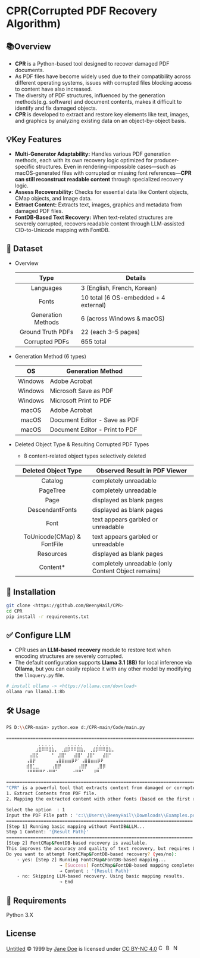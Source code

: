 ﻿# CPR(Corrupted PDF Recovery Algorithm)

## 📚Overview

-   **CPR** is a Python-based tool designed to recover damaged PDF documents.
-   As PDF files have become widely used due to their compatibility across different operating systems, issues with corrupted files blocking access to content have also increased.
-   The diversity of PDF structures, influenced by the generation methods(e.g. software) and document contents, makes it difficult to identify and fix damaged objects.
-   **CPR** is developed to extract and restore key elements like text, images, and graphics by analyzing existing data on an object-by-object basis.


## 💡Key Features
-   **Multi-Generator Adaptability:** Handles various PDF generation methods, each with its own recovery logic optimized for producer-specific structures. Even in rendering-impossible cases—such as macOS-generated files with corrupted or missing font references—**CPR can still reconstruct readable content** through specialized recovery logic.
-   **Assess Recoverability:** Checks for essential data like Content objects, CMap objects, and Image data.
-   **Extract Content:** Extracts text, images, graphics and metadata from damaged PDF files.
-   **FontDB-Based Text Recovery:** When text-related structures are severely corrupted, recovers readable content through LLM-assisted CID-to-Unicode mapping with FontDB.


## 📄 Dataset

- Overview
	
	|Type|Details|
	|:------:|---|
	|Languages|3 (English, French, Korean)|
	|Fonts|10 total (6 OS-embedded + 4 external)|
	|Generation Methods|6 (across Windows & macOS)|
	|Ground Truth PDFs|22 (each 3–5 pages)|
	|Corrupted PDFs|655 total|

- Generation Method (6 types)
	
	|**OS**|Generation Method|
	|:------:|---|
	|Windows|Adobe Acrobat|
	|Windows|Microsoft Save as PDF|
	|Windows|Microsoft Print to PDF|
	|macOS|Adobe Acrobat|
	|macOS|Document Editor - Save as PDF|
	|macOS|Document Editor - Print to PDF|

- Deleted Object Type & Resulting Corrupted PDF Types
	- 8 content-related object types selectively deleted

	|Deleted Object Type|Observed Result in PDF Viewer|
	|:------:|---|
	|Catalog|completely unreadable|
	|PageTree|completely unreadable|
	|Page|displayed as blank pages|
	|DescendantFonts|displayed as blank pages|
	|Font|text appears garbled or unreadable|
	|ToUnicode(CMap) & FontFile|text appears garbled or unreadable| 
	|Resources|displayed as blank pages| 
	|Content*|completely unreadable (only Content Object remains)| 

## 🚀 Installation

```bash
git clone <https://github.com/BeenyHail/CPR>
cd CPR
pip install -r requirements.txt
```
## ✅ Configure LLM

-   CPR uses an **LLM-based recovery** module to restore text when encoding structures are severely corrupted.
-   The default configuration supports **Llama 3.1 (8B)** for local inference via **Ollama**, but you can easily replace it with any other model by modifying the `llmquery.py` file.
```bash
# install ollama -> <https://ollama.com/download>
ollama run llama3.1:8b
```

## 🛠️ Usage

```bash
PS D:\\CPR-main> python.exe d:/CPR-main/Code/main.py   

==========================================================================
 ⠀     ⠀⠀⠀⠀⡀⡀⡀⡀⡀ ⠀⠀ ⢀⢀⢀⢀⢀⠀⠀⠀ ⢀⢀⢀⢀⠀⠀⠀⠀⠀
⠀⠀     ⠀⠀ ⣰⣿⠿⠿⣿⣷⡄ ⢀⣾⡿⠿⠿⣿⣷⡄ ⢀⣾⡿⠿⠿⣿⣷⡄⠀⠀⠀
⠀     ⠀ ⢠⣿⣟     ⠃ ⣸⣿⠃⠀⠀⣼⣿⠃ ⣸⣿⠃⠀⠀⣼⣿⠃
⠀     ⠀⢠⣿⡟    ⠀  ⢠⣿⣿⣶⣶⡿⠟⠁⢠⣿⣿⣶⣶⡿⠟
⠀     ⠀⣾⣿⣁⣀⠀⠀ ⠀⢠⣿⡟⠀     ⢠⣿⡟⠀  ⢀⣿⡿
⠀     ⠀⠘⠛⠛⠛⠛⠋⠐⠛⠛⠁     ⠐⠛⠛⠁   ⠸⠛  

==========================================================================
"CPR" is a powerful tool that extracts content from damaged or corrupted PDF files.
1. Extract Contents from PDF file.
2. Mapping the extracted content with other fonts (based on the first result) --> coming soon

Select the option  : 1
Input the PDF File path : 'c:\\Users\\BeenyHail\\Downloads\\Examples.pdf'   
======================================================================
[Step 1] Running basic mapping without FontDB&LLM...
Step 1 Content: '{Result Path}'
======================================================================
[Step 2] FontCMap&FontDB-based recovery is available.
This improves the accuracy and quality of text recovery, but requires LLM (ollama).
Do you want to attempt FontCMap&FontDB-based recovery? (yes/no):
	- yes: [Step 2] Running FontCMap&FontDB-based mapping...
					→ [Success] FontCMap&FontDB-based mapping completed.
					→ Content : '{Result Path}'
	- no: Skipping LLM-based recovery. Using basic mapping results. 
					→ End
```

## 📝 Requirements

Python 3.X


## License
<a href="https://creativecommons.org">Untitled</a> © 1999 by 
<a href="https://creativecommons.org">Jane Doe</a> is licensed under 
<a href="https://creativecommons.org/licenses/by-nc/4.0/">CC BY-NC 4.0</a>
<img src="https://mirrors.creativecommons.org/presskit/icons/cc.svg" alt="CC" height="16">
<img src="https://mirrors.creativecommons.org/presskit/icons/by.svg" alt="BY" height="16">
<img src="https://mirrors.creativecommons.org/presskit/icons/nc.svg" alt="NC" height="16">


